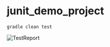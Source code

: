 # junit_demo_project
```
gradle clean test
```



![TestReport](https://user-images.githubusercontent.com/81851675/150535694-d9f761f7-1857-4527-9abf-e40f24342f33.png)
